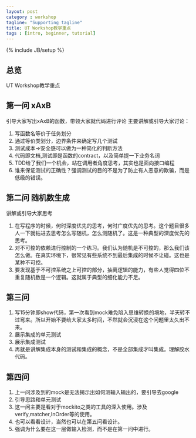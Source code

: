 ```yaml
---
layout: post
category : workshop
tagline: "Supporting tagline"
title: UT Workshop教学重点
tags : [intro, beginner, tutorial]
---
```

{% include JB/setup %}

## 总览

UT Workshop教学重点

## 第一问 xAxB

引导大家写出xAxB的函数，带领大家就代码进行评论
主要讲解或引导大家讨论：

1. 写函数名等价于任务划分
2. 通过等价类划分，边界条件来确定写几个测试
3. 测试成本->安全感可以做为一种简化的判断方法
4. 代码即文档,测试即是函数的contract，以及简单提一下业务名词
5. TDD给了我们一个机会，站在调用者角度思考，其实也是面向接口编程
6. 谁来保证测试的正确性？强调测试的目的不是为了防止有人恶意的欺骗，而是低级的错误。

## 第二问 随机数生成

讲解或引导大家思考

1. 在写程序的时候，何时深度优先的思考，何时广度优先的思考。这个题目很多人一下就钻进去思考怎么写随机，怎么测随机了。这是一种典型的深度优先的思考。
2. 对不可控的依赖进行控制的一个练习。我们认为随机是不可控的，那么我们该怎么做。在真实环境下，很常见有些系统不到最后集成的时候不让碰。这也是某种不可控。
3. 要发现基于不可控系统之上可控的部分，抽离逻辑的能力，有些人觉得四位不重复随机数是一个逻辑。这就属于典型的细化能力不足。

## 第三问


1. 写15分钟即show代码，第一次看到mock难免陷入思维转换的境地，半天转不过弯来。所以开始不要给大家太多时间，不然就会沉浸在这个问题里太久出不来。
2. 展示集成的单元测试
3. 展示集成测试
4. 再就是讲解集成本身的测试和集成的概念，不是全部集成才叫集成。理解胶水代码。


## 第四问

1. 上一问涉及到的mock是无法揭示出如何测输入输出的，要引导去google
2. 引导思路和单元测试
3. 这一问主要是看对于mockito之类的工具的深入使用。涉及verify,matcher,InOrder等的使用。
4. 也可以看看设计，当然也可以在第五问看设计。
5. 强调为什么要在这一层做输入检测，而不是在第一问中进行。
